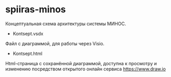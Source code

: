 # spiiras-minos

Концептуальная схема архитектуры системы МИНОС.

- Kontsept.vsdx

Файл с диаграммой, для работы через Visio.

- Kontsept.html

Html-страница с сохранённой диаграммой, доступна к просмотру и изменению посредством открытого онлайн сервиса https://www.draw.io
